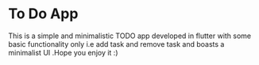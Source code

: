 # To Do App
This is a simple and minimalistic TODO app developed in flutter with some basic functionality only i.e add task and remove task and boasts a minimalist UI .Hope you enjoy it :)
